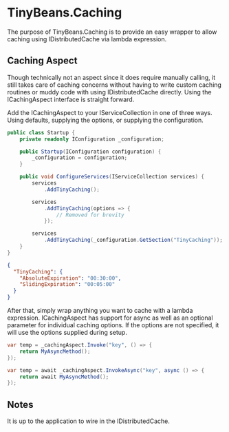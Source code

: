 # TinyBeans.Caching
The purpose of TinyBeans.Caching is to provide an easy wrapper to allow caching using IDistributedCache via lambda expression.

## Caching Aspect
Though technically not an aspect since it does require manually calling, it still takes care of caching concerns without having to write custom caching routines or muddy code with using IDistributedCache directly.  Using the ICachingAspect interface is straight forward.

Add the ICachingAspect to your IServiceCollection in one of three ways.  Using defaults, supplying the options, or supplying the configuration.
```cs
public class Startup {
    private readonly IConfiguration _configuration;

    public Startup(IConfiguration configuration) {
        _configuration = configuration;
    }

    public void ConfigureServices(IServiceCollection services) {
        services
            .AddTinyCaching();

        services
            .AddTinyCaching(options => {
                // Removed for brevity
            });

        services
            .AddTinyCaching(_configuration.GetSection("TinyCaching"));
    }
}
```

```json
{
  "TinyCaching": {
    "AbsoluteExpiration": "00:30:00",
    "SlidingExpiration": "00:05:00"
  }
}
```

After that, simply wrap anything you want to cache with a lambda expression.  ICachingAspect has support for async as well as an optional parameter for individual caching options.  If the options are not specified, it will use the options supplied during setup.

```cs
var temp = _cachingAspect.Invoke("key", () => {
    return MyAsyncMethod();
});
```

```cs
var temp = await _cachingAspect.InvokeAsync("key", async () => {
    return await MyAsyncMethod();
});
```

## Notes
It is up to the application to wire in the IDistributedCache.